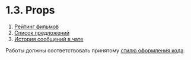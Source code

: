 1.3. Props
===

1. [Рейтинг фильмов](movie_rating)
2. [Список предложений](offer_list)
3. [История сообщений в чате](chat_history)

Работы должны соответствовать принятому [стилю оформления кода](https://github.com/netology-code/codestyle).